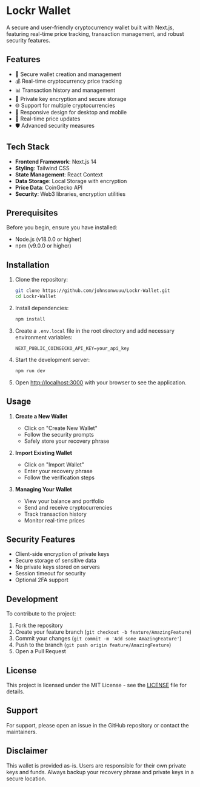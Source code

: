 # Lockr Wallet

A secure and user-friendly cryptocurrency wallet built with Next.js, featuring real-time price tracking, transaction management, and robust security features.

## Features

- 🔐 Secure wallet creation and management
- 💰 Real-time cryptocurrency price tracking
- 📊 Transaction history and management
- 🔑 Private key encryption and secure storage
- 🌐 Support for multiple cryptocurrencies
- 📱 Responsive design for desktop and mobile
- 🔄 Real-time price updates
- 🛡️ Advanced security measures

## Tech Stack

- **Frontend Framework**: Next.js 14
- **Styling**: Tailwind CSS
- **State Management**: React Context
- **Data Storage**: Local Storage with encryption
- **Price Data**: CoinGecko API
- **Security**: Web3 libraries, encryption utilities

## Prerequisites

Before you begin, ensure you have installed:
- Node.js (v18.0.0 or higher)
- npm (v9.0.0 or higher)

## Installation

1. Clone the repository:
   ```bash
   git clone https://github.com/johnsonwuuu/Lockr-Wallet.git
   cd Lockr-Wallet
   ```

2. Install dependencies:
   ```bash
   npm install
   ```

3. Create a `.env.local` file in the root directory and add necessary environment variables:
   ```env
   NEXT_PUBLIC_COINGECKO_API_KEY=your_api_key
   ```

4. Start the development server:
   ```bash
   npm run dev
   ```

5. Open [http://localhost:3000](http://localhost:3000) with your browser to see the application.

## Usage

1. **Create a New Wallet**
   - Click on "Create New Wallet"
   - Follow the security prompts
   - Safely store your recovery phrase

2. **Import Existing Wallet**
   - Click on "Import Wallet"
   - Enter your recovery phrase
   - Follow the verification steps

3. **Managing Your Wallet**
   - View your balance and portfolio
   - Send and receive cryptocurrencies
   - Track transaction history
   - Monitor real-time prices

## Security Features

- Client-side encryption of private keys
- Secure storage of sensitive data
- No private keys stored on servers
- Session timeout for security
- Optional 2FA support

## Development

To contribute to the project:

1. Fork the repository
2. Create your feature branch (`git checkout -b feature/AmazingFeature`)
3. Commit your changes (`git commit -m 'Add some AmazingFeature'`)
4. Push to the branch (`git push origin feature/AmazingFeature`)
5. Open a Pull Request

## License

This project is licensed under the MIT License - see the [LICENSE](LICENSE) file for details.

## Support

For support, please open an issue in the GitHub repository or contact the maintainers.

## Disclaimer

This wallet is provided as-is. Users are responsible for their own private keys and funds. Always backup your recovery phrase and private keys in a secure location.
